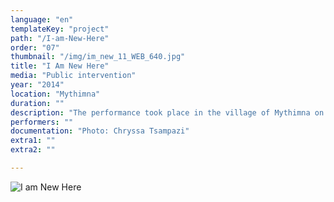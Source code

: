 ```yaml
---
language: "en"
templateKey: "project"
path: "/I-am-Νew-Ηere"
order: "07"
thumbnail: "/img/im_new_11_WEB_640.jpg"
title: "I Am Νew Ηere"
media: "Public intervention"
year: "2014"
location: "Mythimna"
duration: ""
description: "The performance took place in the village of Mythimna on Lesvos, in the context of a collective workshop in public space, titled Apergias Ergon (The Labor of Work-Stop). I used the existing network of sound speakers which I found installed in the village as well as the network of the residents’ trust towards the administrative authorities. Through speakers installed in the streets, the members of the community were receiving directly information, announcements and instructions by the mayor. I met the mayor personally and asked him to read out my phrases via live transmission, in regular intervals, for the duration of a week. I left the exact timing of the announcements at his disposal. For the next ten days I remained on the island and was subject to the mayor’s unexpected interventions, as were the rest of the residents. One of those was the following: “ATTENTION! Emptiness between us!”"
performers: ""
documentation: "Photo: Chryssa Tsampazi"
extra1: ""
extra2: ""

---
```

![I am Νew Ηere](/img/im_new_11_WEB_2880r.jpg)


